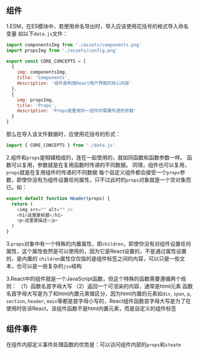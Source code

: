 ## 组件

1.ESM，在ES模块中，若使用命名导出时，导入应该使用花括号的格式导入命名变量
如以下`data.js`文件：

```javascript
import componentsImg from './assets/components.png'
import propsImg from './assets/config.png'

export const CORE_CONCEPTS = [
  {
    img: componentsImg,
    title: 'Components',
    description: '组件是构成React用户界面的核心内容'
  },
  {
    img: propsImg,
    title: 'Props',
    description: 'Props是重用同一组件时需要传递的参数'
  }
]
```

那么在导入该文件数据时，应使用花括号的形式：

```js
import { CORE_CONCEPTS } from './data.js'
```

2.组件和`props`是相辅相成的，连在一起使用的，就如同函数和函数参数一样。
函数可以复用，参数就是在复用函数时传递的不同数据。
同理，组件也可以复用，`props`就是在复用组件时传递的不同数据
每个自定义组件都会接受一个`props`参数，即使你没有为组件设置任何属性，只不过此时的`props`对象就是一个空对象而已。如：

```js
export default function Header(props) {
  return (
  	<img src="" alt="" />
    <h1>这里是标题</h1>
    <p>这里是描述</p>
  )
}
```

3.`props`对象中有一个特殊的内置属性，即`children`，即使你没有对组件设置任何属性，这个属性依然是可以使用的，因为它是React设置的，不是通过属性设置的，是内置的
`children`属性仅仅指的是组件标签之间的内容，可以只是一些文本，也可以是一些复杂的`jsx`结构

3.React中的组件就是一个JavaScript函数，但这个特殊的函数需要遵循两个规则：
（1）函数名首字母大写
（2）返回一个可渲染的内容，通常是html元素
函数名首字母大写是为了和html内置元素做区分，因为html内置的元素如`div`, `span`, `p`, `section`, `header`, `main`等都是首字母小写的，React组件函数首字母大写是为了在使用时告诉React，该组件函数不是html内置元素，而是自定义的组件标签

## 组件事件

在组件内部定义事件处理函数的优势是：可以访问组件内部的`props`和`steate`
